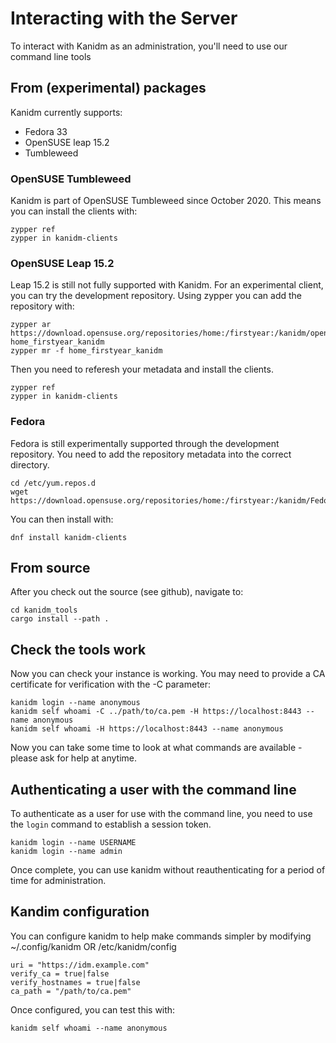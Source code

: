 # Interacting with the Server

To interact with Kanidm as an administration, you'll need to use our command line tools

## From (experimental) packages

Kanidm currently supports:
 * Fedora 33
 * OpenSUSE leap 15.2
 * Tumbleweed

### OpenSUSE Tumbleweed

Kanidm is part of OpenSUSE Tumbleweed since October 2020. This means you can install
the clients with:

    zypper ref
    zypper in kanidm-clients

### OpenSUSE Leap 15.2

Leap 15.2 is still not fully supported with Kanidm. For an experimental client, you can
try the development repository. Using zypper you can add the repository with:

    zypper ar https://download.opensuse.org/repositories/home:/firstyear:/kanidm/openSUSE_Leap_15.2/ home_firstyear_kanidm
    zypper mr -f home_firstyear_kanidm

Then you need to referesh your metadata and install the clients.

    zypper ref
    zypper in kanidm-clients

### Fedora

Fedora is still experimentally supported through the development repository. You need to add the repository metadata into the correct directory.

    cd /etc/yum.repos.d
    wget https://download.opensuse.org/repositories/home:/firstyear:/kanidm/Fedora_33/home:firstyear:kanidm.repo

You can then install with:

    dnf install kanidm-clients

## From source

After you check out the source (see github), navigate to:

    cd kanidm_tools
    cargo install --path .

## Check the tools work

Now you can check your instance is working. You may need to provide a CA certificate for verification
with the -C parameter:

    kanidm login --name anonymous
    kanidm self whoami -C ../path/to/ca.pem -H https://localhost:8443 --name anonymous
    kanidm self whoami -H https://localhost:8443 --name anonymous

Now you can take some time to look at what commands are available - please ask for help at anytime.

## Authenticating a user with the command line

To authenticate as a user for use with the command line, you need to use the `login` command
to establish a session token.

    kanidm login --name USERNAME
    kanidm login --name admin

Once complete, you can use kanidm without reauthenticating for a period of time for administration.

## Kandim configuration

You can configure kanidm to help make commands simpler by modifying ~/.config/kanidm OR /etc/kanidm/config

    uri = "https://idm.example.com"
    verify_ca = true|false
    verify_hostnames = true|false
    ca_path = "/path/to/ca.pem"

Once configured, you can test this with:

    kanidm self whoami --name anonymous

